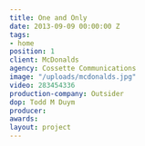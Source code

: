 ```yaml
---
title: One and Only
date: 2013-09-09 00:00:00 Z
tags:
- home
position: 1
client: McDonalds
agency: Cossette Communications
image: "/uploads/mcdonalds.jpg"
video: 283454336
production-company: Outsider
dop: Todd M Duym
producer: 
awards: 
layout: project
---
```


